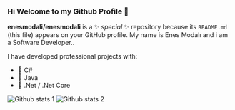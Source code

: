 ### Hi Welcome to my Github Profile 👋


**enesmodali/enesmodali** is a ✨ _special_ ✨ repository because its `README.md` (this file) appears on your GitHub profile.
My name is Enes Modalı and i am a Software Developer..

I have developed professional projects with:

- 🔭 C#
- 🌱 Java
- 👯 .Net / .Net Core


![Github stats 1](https://github-readme-stats.vercel.app/api?username=kullanıcıadınız&show_icons=true&theme=gradient) 
![Github stats 2](https://github-readme-stats.vercel.app/api?username=kullanıcıadınız&show_icons=true&theme=radical)


